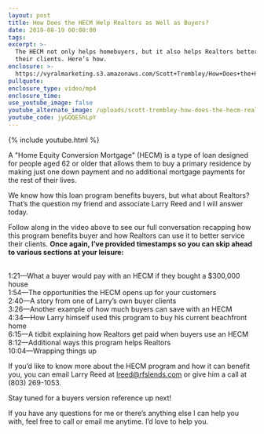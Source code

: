 ```yaml
---
layout: post
title: How Does the HECM Help Realtors as Well as Buyers?
date: 2019-08-19 00:00:00
tags:
excerpt: >-
  The HECM not only helps homebuyers, but it also helps Realtors better service
  their clients. Here’s how.
enclosure: >-
  https://vyralmarketing.s3.amazonaws.com/Scott+Trembley/How+Does+the+HECM+Help+Realtors+as+Well+as+Buyers_.mp4
pullquote:
enclosure_type: video/mp4
enclosure_time:
use_youtube_image: false
youtube_alternate_image: /uploads/scott-trembley-how-does-the-hecm-realtors-and-buyers-youtube.png
youtube_code: jyGQQE5hLpY
---
```


{% include youtube.html %}

A "Home Equity Conversion Mortgage" (HECM) is a type of loan designed for people aged 62 or older that allows them to buy a primary residence by making just one down payment and no additional mortgage payments for the rest of their lives.&nbsp;

We know how this loan program benefits buyers, but what about Realtors? That’s the question my friend and associate Larry Reed and I will answer today.&nbsp;

Follow along in the video above to see our full conversation recapping how this program benefits buyer and how Realtors can use it to better service their clients. **Once again, I’ve provided timestamps so you can skip ahead to various sections at your leisure:**

<br>1:21—What a buyer would pay with an HECM if they bought a $300,000 house<br>1:54—The opportunities the HECM opens up for your customers&nbsp;<br>2:40—A story from one of Larry’s own buyer clients&nbsp;<br>3:26—Another example of how much buyers can save with an HECM<br>4:34—How Larry himself used this program to buy his current beachfront home<br>6:15—A tidbit explaining how Realtors get paid when buyers use an HECM<br>8:12—Additional ways this program helps Realtors&nbsp;<br>10:04—Wrapping things up

If you’d like to know more about the HECM program and how it can benefit you, you can email Larry Reed at [lreed@rfslends.com](mailto:lreed@rfslends.com) or give him a call at (803) 269-1053.&nbsp;

Stay tuned for a buyers version reference up next\!&nbsp;

If you have any questions for me or there’s anything else I can help you with, feel free to call or email me anytime. I’d love to help you.